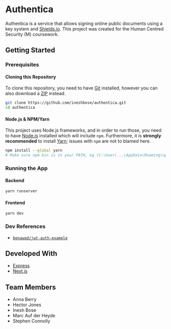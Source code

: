 # Authentica

Authentica is a service that allows signing online public documents using a key system and [Shields.io](https://shields.io). This project was created for the Human Centred Security (M) coursework.

## Getting Started

### Prerequisites

#### Cloning this Repository

To clone this repository, you need to have [Git](https://git-scm.com/) installed, however you can also download a [ZIP](https://github.com/ineshbose/authentica/archive/master.zip) instead.

```sh
git clone https://github.com/ineshbose/authentica.git
cd authentica
```

#### Node.js & NPM/Yarn

This project uses Node.js frameworks, and in order to run those, you need to have [Node.js](https://nodejs.org/en/download/) installed which will include `npm`. Furthermore, it is **strongly recommended** to install [Yarn](https://classic.yarnpkg.com/lang/en/); issues with `npm` are not to blamed here.

```sh
npm install --global yarn
# Make sure npm bin is in your PATH, eg (C:\User\...\AppData\Roaming\npm)
```

### Running the App

#### Backend

```sh
yarn runserver
```

#### Frontend

```sh
yarn dev
```

### Dev References

* [`benawad/jwt-auth-example`](https://github.com/benawad/jwt-auth-example)

## Developed With

* [Express](https://expressjs.com/)
* [Next.js](https://nextjs.org/)

## Team Members

* Anna Berry
* Hector Jones
* Inesh Bose
* Marc Auf der Heyde
* Stephen Connolly
